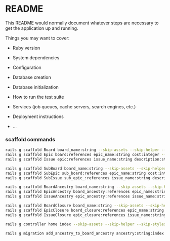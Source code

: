# README

This README would normally document whatever steps are necessary to get the
application up and running.

Things you may want to cover:

* Ruby version

* System dependencies

* Configuration

* Database creation

* Database initialization

* How to run the test suite

* Services (job queues, cache servers, search engines, etc.)

* Deployment instructions

* ...

### scaffold commands

```bash
rails g scaffold Board board_name:string --skip-assets --skip-helper --skip-stylesheets --skip-jbuilder
rails g scaffold Epic board:references epic_name:string cost:integer --skip-assets --skip-helper --skip-stylesheets --skip-jbuilder
rails g scaffold Issue epic:references issue_name:string description:string --skip-assets --skip-helper --skip-stylesheets --skip-jbuilder

rails g scaffold SubBoard board_name:string --skip-assets --skip-helper --skip-stylesheets --skip-jbuilder
rails g scaffold SubEpic sub_board:references epic_name:string cost:integer --skip-assets --skip-helper --skip-stylesheets --skip-jbuilder
rails g scaffold SubIssue sub_epic_:references issue_name:string description:string --skip-assets --skip-helper --skip-stylesheets --skip-jbuilder

rails g scaffold BoardAncestry board_name:string --skip-assets --skip-helper --skip-stylesheets --skip-jbuilder
rails g scaffold EpicAncestry board_ancestry:references epic_name:string cost:integer --skip-assets --skip-helper --skip-stylesheets --skip-jbuilder
rails g scaffold IssueAncestry epic_ancestry:references issue_name:string description:string --skip-assets --skip-helper --skip-stylesheets --skip-jbuilder

rails g scaffold BoardClosure board_name:string --skip-assets --skip-helper --skip-stylesheets --skip-jbuilder
rails g scaffold EpicClosure board_closure:references epic_name:string cost:integer --skip-assets --skip-helper --skip-stylesheets --skip-jbuilder
rails g scaffold IssueClosure epic_closure:references issue_name:string description:string --skip-assets --skip-helper --skip-stylesheets --skip-jbuilder

rails g controller home index --skip-assets --skip-helper --skip-stylesheets --skip-jbuilder

rails g migration add_ancestry_to_board_ancestry ancestry:string:index
```
